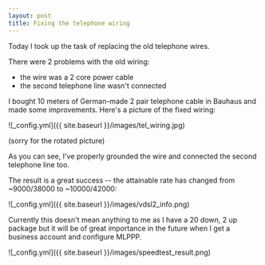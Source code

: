 ```yaml
---
layout: post
title: Fixing the telephone wiring
---
```


Today I took up the task of replacing the old telephone wires.

There were 2 problems with the old wiring:

* the wire was a 2 core power cable
* the second telephone line wasn't connected

I bought 10 meters of German-made 2 pair telephone cable in Bauhaus and made some improvements. Here's a picture of the fixed wiring:

![_config.yml]({{ site.baseurl }}/images/tel_wiring.jpg)

(sorry for the rotated picture)

As you can see, I've properly grounded the wire and connected the second telephone line too.

The result is a great success -- the attainable rate has changed from ~9000/38000 to ~10000/42000:

![_config.yml]({{ site.baseurl }}/images/vdsl2_info.png)

Currently this doesn't mean anything to me as I have a 20 down, 2 up package but it will be of great importance in the future when I get a business account and configure MLPPP.

![_config.yml]({{ site.baseurl }}/images/speedtest_result.png)
